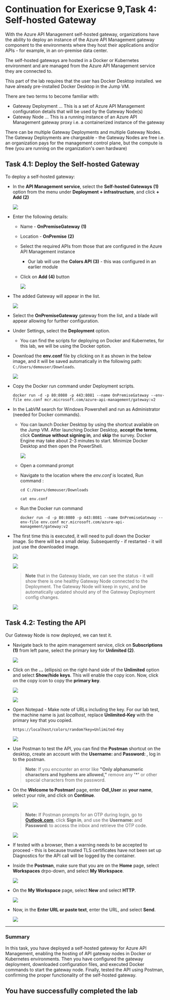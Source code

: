 # Continuation for Exericse 9,Task 4: Self-hosted Gateway

With the Azure API Management self-hosted gateway, organizations have the ability to deploy an instance of the Azure API Management gateway component to the environments where they host their applications and/or APIs - for example, in an on-premise data center.

The self-hosted gateways are hosted in a Docker or Kubernetes environment and are managed from the Azure API Management service they are connected to.

This part of the lab requires that the user has Docker Desktop installed. we have already pre-installed Docker Desktop in the Jump VM.

There are two terms to become familiar with:

- Gateway Deployment ... This is a set of Azure API Management configuration details that will be used by the Gateway Node(s)
- Gateway Node ... This is a running instance of an Azure API Management gateway proxy i.e. a containerized instance of the gateway

There can be multiple Gateway Deployments and multiple Gateway Nodes.  The Gateway Deployments are chargeable - the Gateway Nodes are free i.e. an organization pays for the management control plane, but the compute is free (you are running on the organization's own hardware)


## Task 4.1: Deploy the Self-hosted Gateway

To deploy a self-hosted gateway:

- In the **API Management service**, select the **Self-hosted Gateways** **(1)** option from the menu under **Deployment + infrastructure**, and click **+ Add** **(2)**

    ![](media/api7.png)

- Enter the following details:

  - Name - **OnPremiseGateway** **(1)**
  - Location - **OnPremise** **(2)**
  - Select the required APIs from those that are configured in the Azure API Management instance
    - Our lab will use the **Colors API** **(3)** - this was configured in an earlier module
  - Click on **Add** **(4)** button

    ![](media/add-gateway-1.png)

- The added Gateway will appear in the list.

  ![](media/api6.png)

- Select the **OnPremiseGateway** gateway from the list, and a blade will appear allowing for further configuration.

- Under Settings, select the **Deployment** option.

  - You can find the scripts for deploying on Docker and Kubernetes, for this lab, we will be using the Docker option.

- Download the **env.conf** file by clicking on it as shown in the below image, and it will be saved automatically in the following path: `C:/Users/demouser/Downloads`.

    ![](media/api5a.png)

- Copy the Docker run command under Deployment scripts.
  
  ```text
  docker run -d -p 80:8080 -p 443:8081 --name OnPremiseGateway --env-file env.conf mcr.microsoft.com/azure-api-management/gateway:v2
  ```

- In the LabVM search for Windows Powershell and run as Administrator (needed for Docker commands).

  - You can launch Docker Desktop by using the shortcut available on the Jump VM. After launching Docker Desktop, **accept the terms**, click **Continue without signing in**, and **skip** the survey. Docker Engine may take about 2-3 minutes to start. Minimize Docker Desktop and then open the PowerShell.

    ![](media/api4.png)    

  - Open a command prompt
  - Navigate to the location where the *env.conf* is located, Run command :

    ```
    cd C:/Users/demouser/Downloads
    ```
    ```
    cat env.conf
    ```
  - Run the Docker run command
    ```
    docker run -d -p 80:8080 -p 443:8081 --name OnPremiseGateway --env-file env.conf mcr.microsoft.com/azure-api-management/gateway:v2
    ```

- The first time this is executed, it will need to pull down the Docker image. So there will be a small delay.  Subsequently - if restarted - it will just use the downloaded image.

  ![](media/api2.png)

  ![](media/api3.png)

  >**Note** that in the Gateway blade, we can see the status - it will show there is one healthy Gateway Node connected to the Deployment.   The Gateway Node will keep in sync, and be automatically updated should any of the Gateway Deployment config changes.

  ![](media/gateway.png)

## Task 4.2: Testing the API

Our Gateway Node is now deployed, we can test it.

- Navigate back to the apim management service, click on **Subscriptions (1)** from left pane, select the primary key for **Unlimited (2)**.

    ![](media/api1.png)

- Click on the **...** (ellipsis) on the right-hand side of the **Unlimited** option and select **Show/hide keys**. This will enable the copy icon. Now, click on the copy icon to copy the **primary key**.

    ![](media/api1a.png)

    ![](media/api1b.png)
  
- Open Notepad - Make note of URLs including the key.  For our lab test, the machine name is just *localhost*, replace **Unlimited-Key** with the primary key that you copied.

  ```  
  https://localhost/colors/random?key=Unlimited-Key
  ```

    ![](../../assets/images/apim-app-gateway-test-1.png)

- Use Postman to test the API, you can find the **Postman** shortcut on the desktop, create an account with the **Username: <inject key="AzureAdUserEmail"></inject>** and **Password: <inject key="AzureAdUserPassword"></inject>**, log in to the postman.

  > **Note**: If you encounter an error like **"Only alphanumeric characters and hyphens are allowed,"** remove any **'*'** or other special characters from the password.

- On the **Welcome to Postman!** page, enter **Odl_User** as **your name**, select your role, and click on **Continue**.

    ![](media/api1c.png)
  
  > **Note:** If Postman prompts for an OTP during login, go to [**Outlook.com**](https://outlook.com), click **Sign in**, and use the **Username: <inject key="AzureAdUserEmail"></inject>** and **Password: <inject key="AzureAdUserPassword"></inject>** to access the inbox and retrieve the OTP code.

    ![](media/outlook-signin.png)

- If tested with a browser, then a warning needs to be accepted to proceed - this is because trusted TLS certificates have not been set up Diagnostics 
 for the API call will be logged by the container.

- Inside the **Postman**, make sure that you are on the **Home** page, select **Workspaces** drpo-down, and select **My Workspace**.

  ![](../../assets/images/apim-app-gateway-test-2c.png)

- On the **My Workspace** page, select **New** and select **HTTP**.

  ![](../../assets/images/apim-app-gateway-test-2a.png)

- Now, in the **Enter URL or paste text**, enter the URL, and select **Send**.

  ![](../../assets/images/apim-app-gateway-test-2b.png)


---
### Summary
In this task, you have deployed a self-hosted gateway for Azure API Management, enabling the hosting of API gateway nodes in Docker or Kubernetes environments. Then you have configured the gateway deployment, downloaded configuration files, and executed Docker commands to start the gateway node. Finally, tested the API using Postman, confirming the proper functionality of the self-hosted gateway.

## You have successfully completed the lab
